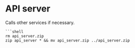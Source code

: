 # API server

Calls other services if necessary.


```shell
```shell
rm api_server.zip
zip api_server * && mv api_server.zip ../api_server.zip
```
```
